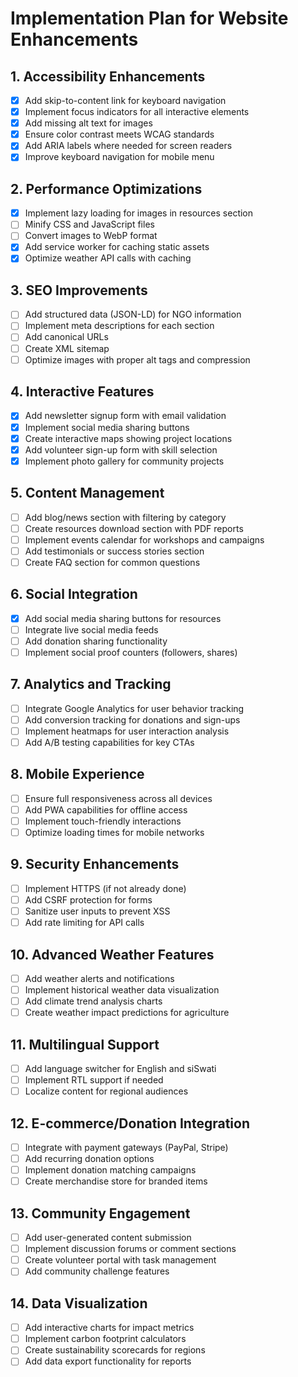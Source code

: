 # Implementation Plan for Website Enhancements

## 1. Accessibility Enhancements
- [x] Add skip-to-content link for keyboard navigation
- [x] Implement focus indicators for all interactive elements
- [x] Add missing alt text for images
- [x] Ensure color contrast meets WCAG standards
- [x] Add ARIA labels where needed for screen readers
- [x] Improve keyboard navigation for mobile menu

## 2. Performance Optimizations
- [x] Implement lazy loading for images in resources section
- [ ] Minify CSS and JavaScript files
- [ ] Convert images to WebP format
- [x] Add service worker for caching static assets
- [x] Optimize weather API calls with caching

## 3. SEO Improvements
- [ ] Add structured data (JSON-LD) for NGO information
- [ ] Implement meta descriptions for each section
- [ ] Add canonical URLs
- [ ] Create XML sitemap
- [ ] Optimize images with proper alt tags and compression

## 4. Interactive Features
- [x] Add newsletter signup form with email validation
- [x] Implement social media sharing buttons
- [x] Create interactive maps showing project locations
- [x] Add volunteer sign-up form with skill selection
- [x] Implement photo gallery for community projects

## 5. Content Management
- [ ] Add blog/news section with filtering by category
- [ ] Create resources download section with PDF reports
- [ ] Implement events calendar for workshops and campaigns
- [ ] Add testimonials or success stories section
- [ ] Create FAQ section for common questions

## 6. Social Integration
- [x] Add social media sharing buttons for resources
- [ ] Integrate live social media feeds
- [ ] Add donation sharing functionality
- [ ] Implement social proof counters (followers, shares)

## 7. Analytics and Tracking
- [ ] Integrate Google Analytics for user behavior tracking
- [ ] Add conversion tracking for donations and sign-ups
- [ ] Implement heatmaps for user interaction analysis
- [ ] Add A/B testing capabilities for key CTAs

## 8. Mobile Experience
- [ ] Ensure full responsiveness across all devices
- [ ] Add PWA capabilities for offline access
- [ ] Implement touch-friendly interactions
- [ ] Optimize loading times for mobile networks

## 9. Security Enhancements
- [ ] Implement HTTPS (if not already done)
- [ ] Add CSRF protection for forms
- [ ] Sanitize user inputs to prevent XSS
- [ ] Add rate limiting for API calls

## 10. Advanced Weather Features
- [ ] Add weather alerts and notifications
- [ ] Implement historical weather data visualization
- [ ] Add climate trend analysis charts
- [ ] Create weather impact predictions for agriculture

## 11. Multilingual Support
- [ ] Add language switcher for English and siSwati
- [ ] Implement RTL support if needed
- [ ] Localize content for regional audiences

## 12. E-commerce/Donation Integration
- [ ] Integrate with payment gateways (PayPal, Stripe)
- [ ] Add recurring donation options
- [ ] Implement donation matching campaigns
- [ ] Create merchandise store for branded items

## 13. Community Engagement
- [ ] Add user-generated content submission
- [ ] Implement discussion forums or comment sections
- [ ] Create volunteer portal with task management
- [ ] Add community challenge features

## 14. Data Visualization
- [ ] Add interactive charts for impact metrics
- [ ] Implement carbon footprint calculators
- [ ] Create sustainability scorecards for regions
- [ ] Add data export functionality for reports
